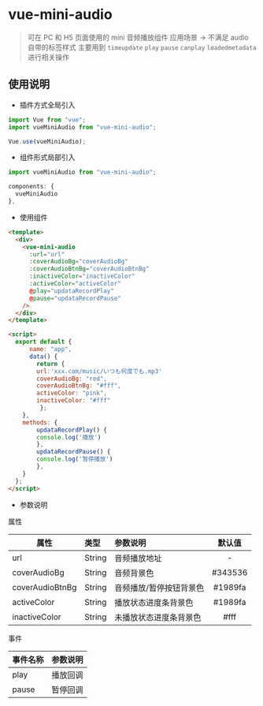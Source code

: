 # vue-mini-audio

> 可在 PC 和 H5 页面使用的 mini 音频播放组件
> 应用场景 → 不满足 audio 自带的标签样式
> 主要用到 `timeupdate` `play` `pause` `canplay` `loadedmetadata` 进行相关操作

## 使用说明

- 插件方式全局引入

```javascript
import Vue from "vue";
import vueMiniAudio from "vue-mini-audio";

Vue.use(vueMiniAudio);
```

- 组件形式局部引入

```javascript
import vueMiniAudio from "vue-mini-audio";

components: {
  vueMiniAudio
},
```

- 使用组件

```html
<template>
  <div>
    <vue-mini-audio
      :url="url"
      :coverAudioBg="coverAudioBg"
      :coverAudioBtnBg="coverAudioBtnBg"
      :inactiveColor="inactiveColor"
      :activeColor="activeColor"
      @play="updataRecordPlay"
      @pause="updataRecordPause"
    />
  </div>
</template>

<script>
  export default {
      name: "app",
      data() {
      	return {
      	url:'xxx.com/music/いつも何度でも.mp3'
      	coverAudioBg: "red",
      	coverAudioBtnBg: "#fff",
      	activeColor: "pink",
      	inactiveColor: "#fff"
     	 };
    },
    methods: {
      	updataRecordPlay() {
       	console.log('播放')
      	},
      	updataRecordPause() {
        console.log('暂停播放')
      	},
    }
  };
</script>
```

- 参数说明

属性

| 属性            | 类型   | 参数说明                | 默认值  |
| --------------- | :----- | :---------------------- | :-----: |
| url             | String | 音频播放地址            |    -    |
| coverAudioBg    | String | 音频背景色              | #343536 |
| coverAudioBtnBg | String | 音频播放/暂停按钮背景色 | #1989fa |
| activeColor     | String | 播放状态进度条背景色    | #1989fa |
| inactiveColor   | String | 未播放状态进度条背景色  |  #fff   |

事件

| 事件名称 | 参数说明 |
| -------- | :------- |
| play     | 播放回调 |
| pause    | 暂停回调 |

